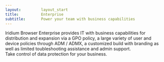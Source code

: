 ```yaml
---
layout:			layout_start
title:			Enterprise
subtitle:		Power your team with business capabilities
---
```

Iridium Browser Enterprise provides IT with business capabilities for distribution and expansion via a GPO policy, 
a large variety of user and device policies through ADM / ADMX, a customized build with branding as well as limited 
toubleshooting assistance and admin support.    
Take control of data protection for your business.